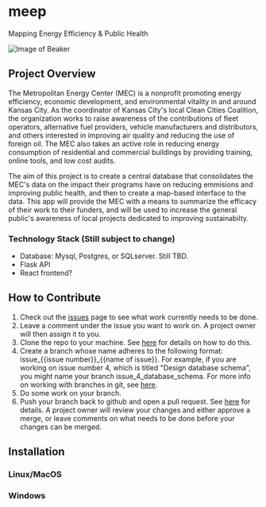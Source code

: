 # meep
Mapping Energy Efficiency &amp; Public Health

![Image of Beaker](https://s.abcnews.com/images/US/abc_ann_wtb_beeker_091111_ms.jpg)

## Project Overview 

The Metropolitan Energy Center (MEC) is a nonprofit promoting energy efficiency, economic development, and environmental vitality in and around Kansas City. As the coordinator of Kansas City's local Clean Cities Coalition, the organization works to raise awareness of the contributions of fleet operators, alternative fuel providers, vehicle manufacturers and distributors, and others interested in improving air quality and reducing the use of foreign oil. The MEC also takes an active role in reducing energy consumption of residential and commercial buildings by providing training, online tools, and low cost audits. 

The aim of this project is to create a central database that consolidates the MEC's data on the impact their programs have on reducing emmisions and improving public health, and then to create a map-based interface to the data. This app will provide the MEC with a means to summarize the efficacy of their work to their funders, and will be used to increase the general public's awareness of local projects dedicated to improving sustainabilty.

### Technology Stack (Still subject to change)

* Database: Mysql, Postgres, or SQLserver. Still TBD.
* Flask API
* React frontend?


## How to Contribute

1. Check out the [issues](https://github.com/codeforkansascity/meep/issues) page to see what work currently needs to be done.
2. Leave a comment under the issue you want to work on. A project owner will then assign it to you.  
3. Clone the repo to your machine. See [here](https://help.github.com/articles/cloning-a-repository/#platform-all) for details on how to do this.
4. Create a branch whose name adheres to the following format: issue_{{issue number}}_{{name of issue}}. For example, if you are working on issue number 4, which is titled "Design database schema", you might name your branch issue_4_database_schema. For more info on working with branches in git, see [here](https://git-scm.com/book/en/v2/Git-Branching-Basic-Branching-and-Merging).
5. Do some work on your branch. 
6. Push your branch back to github and open a pull request. See [here](https://help.github.com/articles/pushing-to-a-remote/) for details. A project owner will review your changes and either approve a merge, or leave comments on what needs to be done before your changes can be merged. 

## Installation

### Linux/MacOS

### Windows
